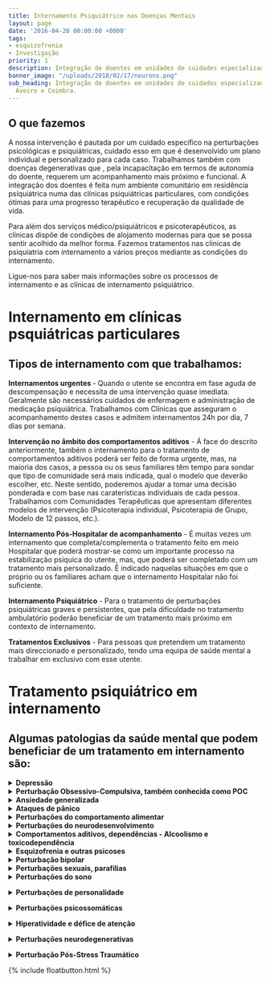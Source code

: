 ```yaml
---
title: Internamento Psiquiátrico nas Doenças Mentais
layout: page
date: '2016-04-20 00:00:00 +0000'
tags:
- esquizofrenia
- Investigação
priority: 1
description: Integração de doentes em unidades de cuidades especializadas.
banner_image: "/uploads/2018/02/17/neurons.png"
sub_heading: Integração de doentes em unidades de cuidados especializadas em Lisboa,
  Aveiro e Coimbra.
---
```


## O que fazemos

A nossa intervenção é pautada por um cuidado específico na perturbações psicológicas e psiquiátricas, cuidado esso em que é desenvolvido um plano individual e personalizado para cada caso. Trabalhamos também com doenças degenerativas que , pela incapacitação em termos de autonomia do doente, requerem um acompanhamento mais próximo e funcional. A integração dos doentes é feita num ambiente comunitário em residência psiquiátrica numa das clínicas psiquiátricas particulares, com condições ótimas para uma progresso terapêutico e recuperação da qualidade de vida.

Para além dos serviços médico/psiquiátricos e psicoterapêuticos, as clínicas dispõe de condições de alojamento modernas para que se possa sentir acolhido da melhor forma.
Fazemos tratamentos nas clinicas de psiquiatria com internamento a vários preços mediante as condições do internamento.

Ligue-nos para saber mais informações sobre os processos de internamento e as clínicas de internamento psiquiátrico.

<h1>Internamento em clínicas psquiátricas particulares</h1>




<h2>Tipos de internamento com que trabalhamos:</h2>

<b>Internamentos urgentes </b> - Quando o utente se encontra em fase aguda de descompensação e necessita de uma intervenção quase imediata. Geralmente são necessários cuidados de enfermagem e administração de medicação psiquiátrica. Trabalhamos com Clínicas que asseguram o acompanhamento destes casos e admitem internamentos 24h por dia, 7 dias por semana.

<b>Intervenção no âmbito dos comportamentos aditivos</b> - Á face do descrito anteriormente, também o internamento para o tratamento de comportamentos aditivos poderá ser feito de forma urgente, mas, na maioria dos casos, a pessoa ou os seus familiares têm tempo para sondar que tipo de comunidade será mais indicada, qual o modelo que deverão escolher, etc. Neste sentido, poderemos ajudar a tomar uma decisão ponderada e com base nas caraterísticas individuais de cada pessoa. Trabalhamos com Comunidades Terapêuticas que apresentam diferentes modelos de intervenção (Psicoterapia individual, Psicoterapia de Grupo, Modelo de 12 passos, etc.).

<b>Internamento Pós-Hospitalar de acompanhamento</b> -  É muitas vezes um internamento que completa/complementa o tratamento feito em meio Hospitalar que poderá mostrar-se  como um importante processo na estabilização psíquica do utente, mas, que poderá ser completado com um tratamento mais personalizado. É indicado naquelas situações em que o próprio ou os familiares acham que o internamento Hospitalar não foi suficiente.

<b>Internamento Psiquiátrico</b> - Para o tratamento de perturbações psiquiátricas graves e persistentes, que pela dificuldade no tratamento ambulatório poderão beneficiar de um tratamento mais próximo em contexto de internamento.

<b>Tratamentos Exclusivos</b> - Para pessoas que pretendem um tratamento mais direccionado e personalizado, tendo uma equipa de saúde mental a trabalhar em exclusivo com esse utente.

<h1>Tratamento psiquiátrico em internamento</h1>


<h2>Algumas patologias da saúde mental que podem beneficiar de um tratamento em internamento são: </h2>

<details>
<summary><b>Depressão</b></summary>


  Caraterizada por sintomas como: humor depressivo, diminuição do interesse ou prazer por atividades, alterações do apetite, insónia, alterações psicomotoras, fadiga, sentimentos de desvalorização ou culpa, diminuição da capacidade de pensamento ou concentração, pensamentos recorrentes acerca da morte, ideação suicida.
</details>

<details>
<summary> <b>Perturbação Obsessivo-Compulsiva, também conhecida como POC</b></summary>


  As caraterísticas essenciais são as obsessões, tais como, ideias, pensamentos, impulsos ou imagens persistentes e compulsões, tais como comportamentos ou atos mentais repetitivos. Esta características têm um impacto muito significativo sobre a vida do indivíduo, reduzindo em muito a sua autonomia funcional.
</details>

<details>
<summary><b> Ansiedade generalizada</b></summary>

Carateriza-se por ansiedade e preocupação exageradas acompanhadas de agitação, fadiga, dificuldade de concentração, irritabilidade e sono perturbado. Estes sintomas têm uma frequência muito elevada precisando portanto  de uma atenção clínica permanente.
</details>

<details>
<summary><b> Ataques de pânico </b></summary>

Os sintomas incluem palpitações, suores, dificuldades em respirar, dores no peito, tonturas ou sensações de cabeça oca, desrealização ou despersonalização, medo de perder o controlo, medo de morrer. Estes ataques podem decorrer no contexto de outras perturbações psiquiátricas.
</details>

<details>
<summary> <b>Perturbações do comportamento alimentar</b></summary>

Recusa em manter um peso corporal normal mínimo (anorexia) ou episódios repetidos de voracidade alimentar, seguidos por comportamentos compensatórios inapropriados (bulimia). A caraterística comum a estas duas perturbações é a existência de uma distorção marcada da imagem corporal.
</details>

<details>
<summary><b> Perturbações do neurodesenvolvimento</b></summary>

Caraterizam-se por um défice grave e global em diversas áreas do desenvolvimento: competências socias, competências de comunicação ou pela presença de comportamentos, interesses e atividades estereotipadas (p.e Autismo).

</details>

<details>
<summary><b> Comportamentos aditivos, dependências - Alcoolismo e toxicodependência</b></summary>

Incluem perturbações relacionadas com o consumo de uma droga de abuso, incluindo o álcool, (dependência, abuso intoxicação e abstinência). Incluem também adições comportamentais, tais como o jogo patológico, compras compulsivas, entre outras. Mais recentemente a dependência da internet tem também vindo a incluir este lote de perturbações.
</details>

<details>
<summary><b> Esquizofrenia e outras psicoses</b></summary>

Carateriza-se por uma eventual perda de contacto com a realidade, com sintomas como agitação/lentificação psicomotora, comportamentos, afetos e produção de pensamento disfuncionais e halucinações sensoriais que causam marcada disfunção social ou ocupacional.
</details>

<details>

<summary><b> Perturbação bipolar</b></summary>

A evolução clínica desta perturbação é caraterizada pela presença de episódios maníacos ou mistos (incluem episódios depressivos). Esta é uma perturbação marcada pela elevada instabilidade emocional.
</details>

<details>

<summary><b> Perturbações sexuais, parafilias</b></summary>

Caraterizam-se por perturbações do desejo sexual e das modificações que caraterizam o ciclo de resposta sexual ou dor associada ao ato sexual.
</details>

<details>

<summary> <b>Perturbações do sono</b></summary>

Surgem de anomalias endógenas dos mecanismos de génese e horário de ciclo sono-vigília, frequentemente complicadas por fatores de condicionamento.</details>

<details>

<summary><b> Perturbações de personalidade</b></summary>

Os traços de personalidade são desadaptativos, causando incapacidade funcional significativa ou sofrimento subjetivo: perturbação paranoide, esquizoide e esquizotípica da personalidade; Perturbações antissocial, estado-limite Borderline, histriónica e narcísica da personalidade; Perturbação dependente, evitante e obsessivo-compulsiva da personalidade.</details>

<details>

<summary><b> Perturbações psicossomáticas</b></summary>

Padrão de queixas somáticas clinicamente significativas, recorrentes e múltiplas. Uma queixa somática é considerada clinicamente significativa se resulta em tratamento médico ou causa incapacidade significativa no funcionamento social e ocupacional.</details>

<details>

<summary><b> Hiperatividade e défice de atenção</b></summary>

Padrão persistente de falta de atenção e/ou impulsividade-hiperatividade, com uma intensidade que é mais frequente e grave que o observado habitualmente em sujeitos com um nível semelhante de desenvolvimento.</details>

<details>

<summary><b> Perturbações neurodegenerativas</b></summary>

Caraterizam-se pelo desenvolvimento de défices cognitivos múltiplos (incluindo diminuição da memória) devido aos efeitos diretos de um estado físico geral, aos efeitos persistentes de uma substancia ou a múltiplas etiologias. Nestas se incluem por exemplo: Alzheimer, parkinson, demência frontal, esclerose múltipla, entre outras.</details>

<details>

<summary><b> Perturbação Pós-Stress Traumático</b></summary>

Desenvolvimento de sintomas característicos a seguir à exposição ou observação de um stressor traumático extremo, implicando uma experiencia pessoal direta com o acontecimento que envolva morte, ameaça de morte ou ferimento grave. Nesta perturbação o doente está constantemente a  reexperienciar os sintomas de grande activação cognitiva, emocional e comportamental que havia experienciado aquando do contacto com o evento stressor.
</details>


{% include floatbutton.html %}
